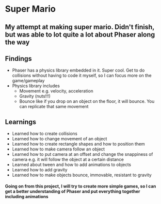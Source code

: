 # Super Mario

## My attempt at making super mario. Didn't finish, but was able to lot quite a lot about Phaser along the way

## Findings
- Phaser has a physics library embedded in it. Super cool. Get to do collisions without having to code it myself, so I can focus more on the game/gameplay
- Physics library includes
    - Movement e.g. velocity, acceleration
    - Gravity (nuts!!!)
    - Bounce like if you drop on an object on the floor, it will bounce. You can replicate that same movement

## Learnings
- Learned how to create collisions
- Learned how to change movement of an object
- Learned how to create rectangle shapes and how to position them
- Learned how to make camera follow an object
- Learned how to put camera at an offset and change the snappiness of camera e.g. it will follow the object at a certain distance
- Learned about tween and how to add animations to objects
- Learned how to add gravity
- Learned how to make objects bounce, immovable, resistant to gravity

#### Going on from this project, I will try to create more simple games, so I can get a better understanding of Phaser and put everything together including animations
